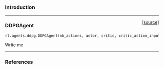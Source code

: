 ### Introduction

---

<span style="float:right;">[[source]](https://github.com/matthiasplappert/keras-rl/blob/master/rl/agents/ddpg.py#L22)</span>
### DDPGAgent

```python
rl.agents.ddpg.DDPGAgent(nb_actions, actor, critic, critic_action_input, memory, gamma=0.99, batch_size=32, nb_steps_warmup_critic=1000, nb_steps_warmup_actor=1000, train_interval=1, memory_interval=1, delta_range=None, delta_clip=inf, random_process=None, custom_model_objects={}, target_model_update=0.001)
```

Write me


---

### References
